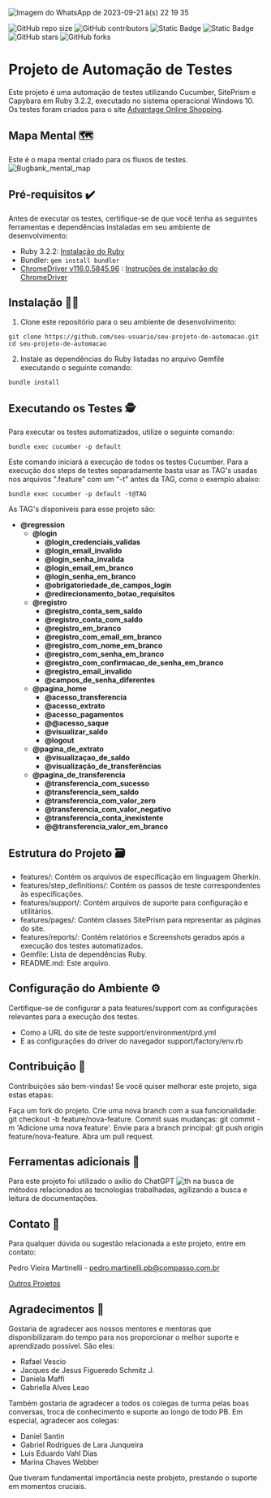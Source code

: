 ![Imagem do WhatsApp de 2023-09-21 à(s) 22 19 35](https://github.com/pedroomartinelli/PB_Sprint6/assets/141445664/90b83e3f-6bba-4d10-8363-c9cfd048e12a)

![GitHub repo size](https://img.shields.io/github/repo-size/pedroomartinelli/PB_Sprint5)
![GitHub contributors](https://img.shields.io/github/contributors/pedroomartinelli/PB_Sprint5)
![Static Badge](https://img.shields.io/badge/Status-Development-yellow?label=Status&labelColor=black&color=yellow)
![Static Badge](https://img.shields.io/badge/Programming%20Language-Ruby3.2.2-red?logo=ruby&label=Programming%20Language&labelColor=black&color=red) 
![GitHub stars](https://img.shields.io/github/stars/pedroomartinelli/PB_Sprint5?style=social)
![GitHub forks](https://img.shields.io/github/forks/pedroomartinelli/PB_Sprint5?style=social)

# Projeto de Automação de Testes

Este projeto é uma automação de testes utilizando Cucumber, SitePrism e Capybara em Ruby 3.2.2, executado no sistema operacional Windows 10. Os testes foram criados para o site [Advantage Online Shopping](http://www.advantageonlineshopping.com/#/).

## Mapa Mental 🗺️
Este é o mapa mental criado para os fluxos de testes.
![Bugbank_mental_map](https://github.com/pedroomartinelli/PB_Sprint6/assets/141445664/b73e134d-b921-47d4-ba70-ec65211fa00f)

## Pré-requisitos ✔️

Antes de executar os testes, certifique-se de que você tenha as seguintes ferramentas e dependências instaladas em seu ambiente de desenvolvimento:

- Ruby 3.2.2: [Instalação do Ruby](https://www.ruby-lang.org/pt/documentation/installation/)
- Bundler: `gem install bundler`
- [ChromeDriver v116.0.5845.96](https://googlechromelabs.github.io/chrome-for-testing/#stable) : [Instruções de instalação do ChromeDriver](https://sites.google.com/chromium.org/driver/)

## Instalação 👨‍🔧

1. Clone este repositório para o seu ambiente de desenvolvimento:

~~~
git clone https://github.com/seu-usuario/seu-projeto-de-automacao.git
cd seu-projeto-de-automacao
~~~


2. Instale as dependências do Ruby listadas no arquivo Gemfile executando o seguinte comando:

~~~
bundle install
~~~

## Executando os Testes 🕵️
Para executar os testes automatizados, utilize o seguinte comando:

~~~
bundle exec cucumber -p default
~~~

Este comando iniciará a execução de todos os testes Cucumber. Para a execução dos steps de testes separadamente basta usar as TAG's usadas nos arquivos ".feature" com um "-t" antes da TAG, como o exemplo abaixo:

~~~
bundle exec cucumber -p default -t@TAG
~~~

As TAG's disponiveis para esse projeto são:
* **@regression**
  * **@login**
    * **@login_credenciais_validas**
    * **@login_email_invalido**
    * **@login_senha_invalida**
    * **@login_email_em_branco**
    * **@login_senha_em_branco**
    * **@obrigatoriedade_de_campos_login**
    * **@redirecionamento_botao_requisitos**
  * **@registro**
    * **@registro_conta_sem_saldo**
    * **@registro_conta_com_saldo**
    * **@registro_em_branco**
    * **@registro_com_email_em_branco**
    * **@registro_com_nome_em_branco**
    * **@registro_com_senha_em_branco**
    * **@registro_com_confirmacao_de_senha_em_branco**
    * **@registro_email_invalido**
    * **@campos_de_senha_diferentes**
  * **@pagina_home**
    * **@acesso_transferencia**
    * **@acesso_extrato**
    * **@acesso_pagamentos**
    * **@@acesso_saque**
    * **@visualizar_saldo**
    * **@logout**
  * **@pagina_de_extrato**
    * **@visualizaçao_de_saldo**
    * **@visualização_de_transferências**
  * **@pagina_de_transferencia**
    * **@transferencia_com_sucesso**
    * **@transferencia_sem_saldo**
    * **@transferencia_com_valor_zero**
    * **@transferencia_com_valor_negativo**
    * **@transferencia_conta_inexistente**
    * **@@transferencia_valor_em_branco**



## Estrutura do Projeto 🗃️ 
* features/: Contém os arquivos de especificação em linguagem Gherkin.
* features/step_definitions/: Contém os passos de teste correspondentes às especificações.
* features/support/: Contém arquivos de suporte para configuração e utilitários.
* features/pages/: Contém classes SitePrism para representar as páginas do site.
* features/reports/: Contém relatórios e Screenshots gerados após a execução dos testes automatizados.
* Gemfile: Lista de dependências Ruby.
* README.md: Este arquivo.

## Configuração do Ambiente ⚙️
Certifique-se de configurar a pata features/support com as configurações relevantes para a execução dos testes.
* Como a URL do site de teste support/environment/prd.yml
* E as configurações do driver do navegador support/factory/env.rb

## Contribuição 🤝
Contribuições são bem-vindas! Se você quiser melhorar este projeto, siga estas etapas:

Faça um fork do projeto.
Crie uma nova branch com a sua funcionalidade: git checkout -b feature/nova-feature.
Commit suas mudanças: git commit -m 'Adicione uma nova feature'.
Envie para a branch principal: git push origin feature/nova-feature.
Abra um pull request.

## Ferramentas adicionais 🔧
Para este projeto foi utilizado o axílio do ChatGPT ![th](https://github.com/pedroomartinelli/PB_Sprint6/assets/141445664/01aebb6a-6f5d-4a4f-943c-01eba2fad321)
  na busca de métodos relacionados as tecnologias trabalhadas, agilizando a busca e leitura de documentações.

## Contato 📧
Para qualquer dúvida ou sugestão relacionada a este projeto, entre em contato:

Pedro Vieira Martinelli - pedro.martinelli.pb@compasso.com.br

[Outros Projetos](https://github.com/pedroomartinelli?tab=repositories)

## Agradecimentos 🙏

Gostaria de agradecer aos nossos mentores e mentoras que disponibilizaram do tempo para nos proporcionar o melhor suporte e aprendizado possível. São eles:

* Rafael Vescio
* Jacques de Jesus Figueredo Schmitz J.
* Daniela Maffi
* Gabriella Alves Leao

Também gostaria de agradecer a todos os colegas de turma pelas boas conversas, troca de conhecimento e suporte ao longo de todo PB. Em especial, agradecer aos colegas:

* Daniel Santin
* Gabriel Rodrigues de Lara Junqueira
* Luis Eduardo Vahl Dias
* Marina Chaves Webber

Que tiveram fundamental importância neste probjeto, prestando o suporte em momentos cruciais.
